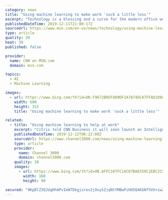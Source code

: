 ```yaml
---
category: news
title: "Using machine learning to make work 'suck a little less'"
excerpt: "Technology is a blessing and a curse for the modern office worker. Lightning-fast computers make the impossible possible. But constant distraction and friction slows work down. Workers are bombarded with a steady stream of emails, instant messages and requirements to log onto different systems to do such basic tasks as requesting vacation and filing expense reports."
publishedDateTime: 2019-12-11T21:00:17Z
sourceUrl: https://www.msn.com/en-us/news/technology/using-machine-learning-to-make-work-suck-a-little-less/ar-AAK1Tvr
type: article
quality: 39
heat: 39
published: false

provider:
  name: CNN on MSN.com
  domain: msn.com

topics:
  - AI
  - Machine Learning

images:
  - url: https://www.bing.com/th?id=ON.F9672B05FA89DF2A7874DCA7FFAD109A
    width: 600
    height: 315
    title: "Using machine learning to make work 'suck a little less'"

related:
  - title: "Using machine learning to help at work"
    excerpt: "Citrix told CNN Business it will soon launch an Intelligent Digital Workspace that uses machine learning to aggregate information from dozens of outside apps into a single place. The product is getting rolled out as an update to the existing Citrix Workspace. \"There are just too many applications. We're constantly getting notifications that are ..."
    publishedDateTime: 2019-12-12T06:22:00Z
    sourceUrl: https://www.channel3000.com/news/using-machine-learning-to-help-at-work/1150670115
    type: article
    provider:
      name: Channel 3000
      domain: channel3000.com
    quality: 39
    images:
      - url: https://www.bing.com/th?id=ON.AFFC167FC18C87BA8358C2EBC315A75A
        width: 160
        height: 90

secured: "9KpBlZ3QJUgHhAPvIeWTDkgjsrev2jOxySZjqNtYMBwPiHU5Q4KGNf5VU+iwZjhAgt62v1vTlGcjEvSMj2m6/Hnv/TgKJ9IR+0sctJLBs35e2s9V3YR3AEcQ4jrnRZvd+ObKLzU6cd0WwfEe7bCO0CZbeYbdw8gwmXAbSO9UlcAb+i3lTyuYpRkCMUs3k4eCNf+pxWjnPTN5AFAgePl6E+5SR7XZu7PUwdD09+Bq67YKhMpJv0pxOQhWNdgylQHi5LIM+0RFpK5fGLyUsUw1fA==;FXalLfLw7zfIkXXZ4I086A=="
---
```


